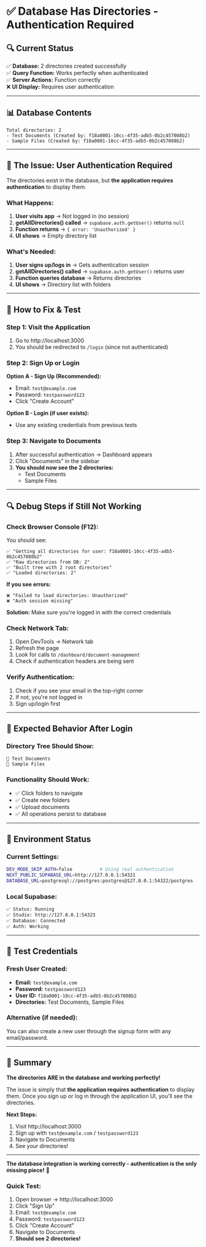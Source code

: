 # ✅ Database Has Directories - Authentication Required

## 🔍 **Current Status**

✅ **Database:** 2 directories created successfully  
✅ **Query Function:** Works perfectly when authenticated  
✅ **Server Actions:** Function correctly  
❌ **UI Display:** Requires user authentication  

---

## 📊 **Database Contents**

```
Total directories: 2
- Test Documents (Created by: f18a0001-10cc-4f35-adb5-0b2c457008b2)
- Sample Files (Created by: f18a0001-10cc-4f35-adb5-0b2c457008b2)
```

---

## 🔑 **The Issue: User Authentication Required**

The directories exist in the database, but **the application requires authentication** to display them.

### **What Happens:**
1. **User visits app** → Not logged in (no session)
2. **getAllDirectories() called** → `supabase.auth.getUser()` returns `null`
3. **Function returns** → `{ error: 'Unauthorized' }`
4. **UI shows** → Empty directory list

### **What's Needed:**
1. **User signs up/logs in** → Gets authentication session
2. **getAllDirectories() called** → `supabase.auth.getUser()` returns user
3. **Function queries database** → Returns directories
4. **UI shows** → Directory list with folders

---

## 🧪 **How to Fix & Test**

### **Step 1: Visit the Application**
1. Go to http://localhost:3000
2. You should be redirected to `/login` (since not authenticated)

### **Step 2: Sign Up or Login**

**Option A - Sign Up (Recommended):**
- Email: `test@example.com`
- Password: `testpassword123`
- Click "Create Account"

**Option B - Login (if user exists):**
- Use any existing credentials from previous tests

### **Step 3: Navigate to Documents**
1. After successful authentication → Dashboard appears
2. Click "Documents" in the sidebar
3. **You should now see the 2 directories:**
   - Test Documents
   - Sample Files

---

## 🔍 **Debug Steps if Still Not Working**

### **Check Browser Console (F12):**
You should see:
```
✅ "Getting all directories for user: f18a0001-10cc-4f35-adb5-0b2c457008b2"
✅ "Raw directories from DB: 2"
✅ "Built tree with 2 root directories"
✅ "Loaded directories: 2"
```

**If you see errors:**
```
❌ "Failed to load directories: Unauthorized"
❌ "Auth session missing"
```

**Solution:** Make sure you're logged in with the correct credentials

### **Check Network Tab:**
1. Open DevTools → Network tab
2. Refresh the page
3. Look for calls to `/dashboard/document-management`
4. Check if authentication headers are being sent

### **Verify Authentication:**
1. Check if you see your email in the top-right corner
2. If not, you're not logged in
3. Sign up/login first

---

## 🚀 **Expected Behavior After Login**

### **Directory Tree Should Show:**
```
📁 Test Documents
📁 Sample Files
```

### **Functionality Should Work:**
- ✅ Click folders to navigate
- ✅ Create new folders
- ✅ Upload documents
- ✅ All operations persist to database

---

## 🔧 **Environment Status**

### **Current Settings:**
```bash
DEV_MODE_SKIP_AUTH=false          # Using real authentication
NEXT_PUBLIC_SUPABASE_URL=http://127.0.0.1:54321
DATABASE_URL=postgresql://postgres:postgres@127.0.0.1:54322/postgres
```

### **Local Supabase:**
```bash
✅ Status: Running
✅ Studio: http://127.0.0.1:54323
✅ Database: Connected
✅ Auth: Working
```

---

## 🎯 **Test Credentials**

### **Fresh User Created:**
- **Email:** `test@example.com`
- **Password:** `testpassword123`
- **User ID:** `f18a0001-10cc-4f35-adb5-0b2c457008b2`
- **Directories:** Test Documents, Sample Files

### **Alternative (if needed):**
You can also create a new user through the signup form with any email/password.

---

## 📝 **Summary**

**The directories ARE in the database and working perfectly!**

The issue is simply that **the application requires authentication** to display them. Once you sign up or log in through the application UI, you'll see the directories.

**Next Steps:**
1. Visit http://localhost:3000
2. Sign up with `test@example.com` / `testpassword123`
3. Navigate to Documents
4. See your directories!

---

**The database integration is working correctly - authentication is the only missing piece!** 🎉

### **Quick Test:**
1. Open browser → http://localhost:3000
2. Click "Sign Up"
3. Email: `test@example.com`
4. Password: `testpassword123`
5. Click "Create Account"
6. Navigate to Documents
7. **Should see 2 directories!**
